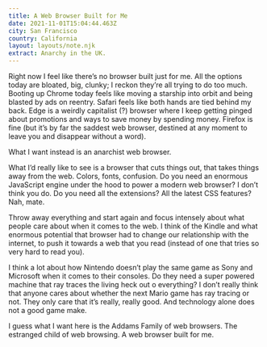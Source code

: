 ```yaml
---
title: A Web Browser Built for Me
date: 2021-11-01T15:04:44.463Z
city: San Francisco
country: California
layout: layouts/note.njk
extract: Anarchy in the UK.
---
```


Right now I feel like there’s no browser built just for me. All the options today are bloated, big, clunky; I reckon they’re all trying to do too much. Booting up Chrome today feels like moving a starship into orbit and being blasted by ads on reentry. Safari feels like both hands are tied behind my back. Edge is a weirdly capitalist (?) browser where I keep getting pinged about promotions and ways to save money by spending money. Firefox is fine (but it’s by far the saddest web browser, destined at any moment to leave you and disappear without a word).

What I want instead is an anarchist web browser.

What I’d really like to see is a browser that cuts things out, that takes things away from the web. Colors, fonts, confusion. Do you need an enormous JavaScript engine under the hood to power a modern web browser? I don’t think you do. Do you need all the extensions? All the latest CSS features? Nah, mate.

Throw away everything and start again and focus intensely about what people care about when it comes to the web. I think of the Kindle and what enormous potential that browser had to change our relationship with the internet, to push it towards a web that you read (instead of one that tries so very hard to read you).

I think a lot about how Nintendo doesn’t play the same game as Sony and Microsoft when it comes to their consoles. Do they need a super powered machine that ray traces the living heck out o everything? I don’t really think that anyone cares about whether the next Mario game has ray tracing or not. They only care that it’s really, really good. And technology alone does not a good game make.

I guess what I want here is the Addams Family of web browsers. The estranged child of web browsing. A web browser built for me.
